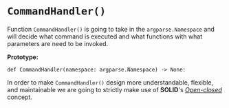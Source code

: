 # `CommandHandler()`

Function `CommandHandler()` is going to take in the `argparse.Namespace` and will decide what command is executed and what functions
with what parameters are need to be invoked.

**Prototype:**

```python3
def CommandHandler(namespace: argparse.Namespace) -> None:
```

In order to make `CommandHandler()` design more understandable, flexible, and maintainable we are going to strictly make use of **SOLID**'s [_Open-closed_][_openclosed_principle] concept.

<!-- Definitions -->

[_openclosed_principle]: https://en.wikipedia.org/wiki/Open%E2%80%93closed_principle
